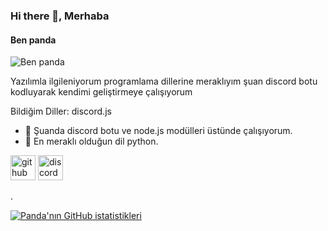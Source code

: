 ### Hi there 👋, Merhaba 
#### Ben panda
![Ben panda](https://www.gencprogramci.org/wp-content/uploads/2019/10/2.jpg)

Yazılımla ilgileniyorum programlama dillerine meraklıyım şuan discord botu kodluyarak kendimi geliştirmeye çalışıyorum

Bildiğim Diller: discord.js

- 🔭 Şuanda discord botu ve node.js modülleri üstünde çalışıyorum.
- 🌱 En meraklı olduğun dil python.


[<img src='https://cdn.jsdelivr.net/npm/simple-icons@3.0.1/icons/github.svg' alt='github' height='40'>](https://github.com/https://github.com/panda01031)  [<img src='https://cdn.jsdelivr.net/npm/simple-icons@3.0.1/icons/discord.svg' alt='discord' height='40'>](https://discord.gg/VyeFW6phdj)  

.

[![Panda'nın GitHub istatistikleri](https://github-readme-stats.vercel.app/api?username=panda01031)](https://github.com/anuraghazra/github-readme-stats)

<!---
panda01031/panda01031 is a ✨ special ✨ repository because its `README.md` (this file) appears on your GitHub profile.
You can click the Preview link to take a look at your changes.
--->
